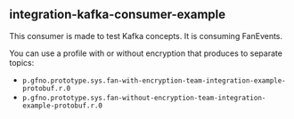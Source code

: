 ## integration-kafka-consumer-example

This consumer is made to test Kafka concepts. It is consuming FanEvents.

You can use a profile with or without encryption that produces to separate topics:

* `p.gfno.prototype.sys.fan-with-encryption-team-integration-example-protobuf.r.0`
* `p.gfno.prototype.sys.fan-without-encryption-team-integration-example-protobuf.r.0`
